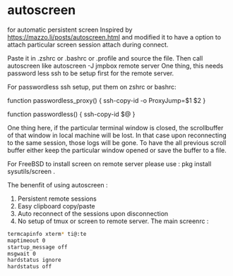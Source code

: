 # autoscreen
for automatic persistent screen
Inspired by https://mazzo.li/posts/autoscreen.html and modified it to have a option to
attach particular screen session attach during connect.

Paste it in .zshrc or .bashrc or .profile and source the file.
Then call autoscreen <ssh command>
  like autoscreen -J jmpbox remote server
  One thing, this needs password less ssh to be setup first for the remote server.

For passwordless ssh setup, put them on zshrc or bashrc:

function passwordless_proxy() {
    ssh-copy-id -o ProxyJump=$1 $2
}

function passwordless() {
    ssh-copy-id  $@
}

One thing here, if the particular terminal window is closed, the scrollbuffer of that window in local machine will be lost.
In that case upon reconnecting to the same session, those logs will be gone. To have the all previous scroll buffer
either keep the particular window opened or save the buffer to a file.

For FreeBSD to install screen on remote server please use :  pkg install sysutils/screen .

The benenfit of using autoscreen :
1) Persistent remote sessions
2) Easy clipboard copy/paste 
3) Auto reconnect of the sessions upon disconnection
4) No setup of tmux or screen to remote server.
The main screenrc :
```bash
termcapinfo xterm* ti@:te
maptimeout 0
startup_message off
msgwait 0
hardstatus ignore
hardstatus off
```
